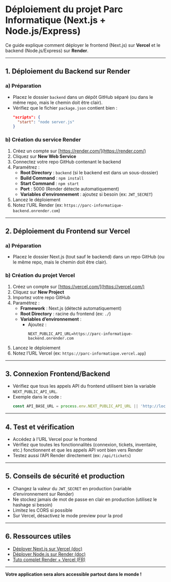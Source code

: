 # Déploiement du projet Parc Informatique (Next.js + Node.js/Express)

Ce guide explique comment déployer le frontend (Next.js) sur **Vercel** et le backend (Node.js/Express) sur **Render**.

---

## 1. Déploiement du Backend sur Render

### a) Préparation
- Placez le dossier `backend` dans un dépôt GitHub séparé (ou dans le même repo, mais le chemin doit être clair).
- Vérifiez que le fichier `package.json` contient bien :
  ```json
  "scripts": {
    "start": "node server.js"
  }
  ```

### b) Création du service Render
1. Créez un compte sur [https://render.com/](https://render.com/)
2. Cliquez sur **New Web Service**
3. Connectez votre repo GitHub contenant le backend
4. Paramétrez :
   - **Root Directory** : `backend` (si le backend est dans un sous-dossier)
   - **Build Command** : `npm install`
   - **Start Command** : `npm start`
   - **Port** : 5000 (Render détecte automatiquement)
   - **Variables d’environnement** : ajoutez si besoin (ex: `JWT_SECRET`)
5. Lancez le déploiement
6. Notez l’URL Render (ex: `https://parc-informatique-backend.onrender.com`)

---

## 2. Déploiement du Frontend sur Vercel

### a) Préparation
- Placez le dossier Next.js (tout sauf le backend) dans un repo GitHub (ou le même repo, mais le chemin doit être clair).

### b) Création du projet Vercel
1. Créez un compte sur [https://vercel.com/](https://vercel.com/)
2. Cliquez sur **New Project**
3. Importez votre repo GitHub
4. Paramétrez :
   - **Framework** : Next.js (détecté automatiquement)
   - **Root Directory** : racine du frontend (ex: `./`)
   - **Variables d’environnement** :
     - Ajoutez :
       ```
       NEXT_PUBLIC_API_URL=https://parc-informatique-backend.onrender.com
       ```
5. Lancez le déploiement
6. Notez l’URL Vercel (ex: `https://parc-informatique.vercel.app`)

---

## 3. Connexion Frontend/Backend
- Vérifiez que tous les appels API du frontend utilisent bien la variable `NEXT_PUBLIC_API_URL`.
- Exemple dans le code :
  ```js
  const API_BASE_URL = process.env.NEXT_PUBLIC_API_URL || 'http://localhost:5000';
  ```

---

## 4. Test et vérification
- Accédez à l’URL Vercel pour le frontend
- Vérifiez que toutes les fonctionnalités (connexion, tickets, inventaire, etc.) fonctionnent et que les appels API vont bien vers Render
- Testez aussi l’API Render directement (ex: `/api/tickets`)

---

## 5. Conseils de sécurité et production
- Changez la valeur du `JWT_SECRET` en production (variable d’environnement sur Render)
- Ne stockez jamais de mot de passe en clair en production (utilisez le hashage si besoin)
- Limitez les CORS si possible
- Sur Vercel, désactivez le mode preview pour la prod

---

## 6. Ressources utiles
- [Déployer Next.js sur Vercel (doc)](https://vercel.com/docs/deploy-projects)
- [Déployer Node.js sur Render (doc)](https://render.com/docs/deploy-node-express-app)
- [Tuto complet Render + Vercel (FR)](https://dev.to/guillaumebriday/deployer-une-app-nextjs-avec-un-backend-express-sur-vercel-et-render-2e5g)

---

**Votre application sera alors accessible partout dans le monde !** 